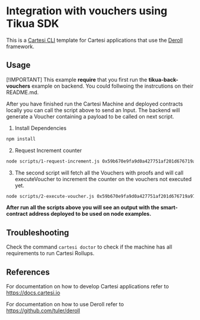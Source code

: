 # Integration with vouchers using Tikua SDK

This is a [Cartesi CLI](https://docs.cartesi.io/cartesi-rollups/1.3/quickstart/) template for Cartesi applications that use the [Deroll](https://github.com/tuler/deroll) framework.

## Usage

[!IMPORTANT]
This example **require** that you first run the **tikua-back-vouchers** example on backend. You could follwoing the instrcutions on their README.md.

After you have finished run the Cartesi Machine and deployed contracts locally you can call the script above to send an Input. The backend will generate a Voucher containing a payload to be called on next script.

1. Install Dependencies

```sh
npm install
```

2. Request Increment counter

```sh
node scripts/1-request-increment.js 0x59b670e9fa9d0a427751af201d676719a970857b # Counter Contract
```

3. The second script will fetch all the Vouchers with proofs and will call executeVoucher to increment the counter on the vouchers not executed yet.

```sh
node scripts/2-execute-voucher.js 0x59b670e9fa9d0a427751af201d676719a970857b # Counter Contract
```

**After run all the scripts above you will see an output with the smart-contract address deployed to be used on node examples.**

## Troubleshooting

Check the command `cartesi doctor` to check if the machine has all requirements to run Cartesi Rollups.

## References

For documentation on how to develop Cartesi applications refer to https://docs.cartesi.io

For documentation on how to use Deroll refer to https://github.com/tuler/deroll
